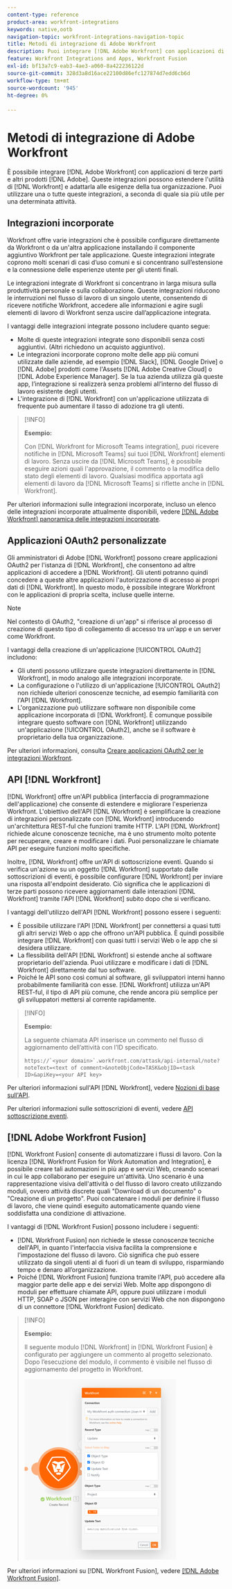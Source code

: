 ```yaml
---
content-type: reference
product-area: workfront-integrations
keywords: native,ootb
navigation-topic: workfront-integrations-navigation-topic
title: Metodi di integrazione di Adobe Workfront
description: Puoi integrare [!DNL Adobe Workfront] con applicazioni di terze parti. Queste integrazioni possono estendere l'utilità di  [!DNL Workfront]  e personalizzarla in base alle esigenze della tua organizzazione. Puoi utilizzare una o tutte queste integrazioni, a seconda di quale sia più utile per una determinata attività.
feature: Workfront Integrations and Apps, Workfront Fusion
exl-id: bf13a7c9-eab3-4ae3-a060-8a422236122d
source-git-commit: 328d3a8d16ace22100d86efc127874d7edd6cb6d
workflow-type: tm+mt
source-wordcount: '945'
ht-degree: 0%

---
```


# Metodi di integrazione di Adobe Workfront

È possibile integrare [!DNL Adobe Workfront] con applicazioni di terze parti e altri prodotti [!DNL Adobe]. Queste integrazioni possono estendere l&#39;utilità di [!DNL Workfront] e adattarla alle esigenze della tua organizzazione. Puoi utilizzare una o tutte queste integrazioni, a seconda di quale sia più utile per una determinata attività.

## Integrazioni incorporate

Workfront offre varie integrazioni che è possibile configurare direttamente da Workfront o da un&#39;altra applicazione installando il componente aggiuntivo Workfront per tale applicazione. Queste integrazioni integrate coprono molti scenari di casi d’uso comuni e si concentrano sull’estensione e la connessione delle esperienze utente per gli utenti finali.

Le integrazioni integrate di Workfront si concentrano in larga misura sulla produttività personale e sulla collaborazione. Queste integrazioni riducono le interruzioni nel flusso di lavoro di un singolo utente, consentendo di ricevere notifiche Workfront, accedere alle informazioni e agire sugli elementi di lavoro di Workfront senza uscire dall’applicazione integrata.

I vantaggi delle integrazioni integrate possono includere quanto segue:

* Molte di queste integrazioni integrate sono disponibili senza costi aggiuntivi. (Altri richiedono un acquisto aggiuntivo).
* Le integrazioni incorporate coprono molte delle app più comuni utilizzate dalle aziende, ad esempio [!DNL Slack], [!DNL Google Drive] o [!DNL Adobe] prodotti come l&#39;Assets [!DNL Adobe Creative Cloud] o [!DNL Adobe Experience Manager]. Se la tua azienda utilizza già queste app, l’integrazione si realizzerà senza problemi all’interno del flusso di lavoro esistente degli utenti.
* L&#39;integrazione di [!DNL Workfront] con un&#39;applicazione utilizzata di frequente può aumentare il tasso di adozione tra gli utenti.

>[!INFO]
>
>**Esempio:**
>
>Con [!DNL Workfront for Microsoft Teams integration], puoi ricevere notifiche in [!DNL Microsoft Teams] sui tuoi [!DNL Workfront] elementi di lavoro. Senza uscire da [!DNL Microsoft Teams], è possibile eseguire azioni quali l&#39;approvazione, il commento o la modifica dello stato degli elementi di lavoro. Qualsiasi modifica apportata agli elementi di lavoro da [!DNL Microsoft Teams] si riflette anche in [!DNL Workfront].

Per ulteriori informazioni sulle integrazioni incorporate, incluso un elenco delle integrazioni incorporate attualmente disponibili, vedere [[!DNL Adobe Workfront] panoramica delle integrazioni incorporate](../workfront-integrations-and-apps/built-in-integrations-non-admin.md).

## Applicazioni OAuth2 personalizzate

Gli amministratori di Adobe [!DNL Workfront] possono creare applicazioni OAuth2 per l&#39;istanza di [!DNL Workfront], che consentono ad altre applicazioni di accedere a [!DNL Workfront]. Gli utenti potranno quindi concedere a queste altre applicazioni l&#39;autorizzazione di accesso ai propri dati di [!DNL Workfront]. In questo modo, è possibile integrare Workfront con le applicazioni di propria scelta, incluse quelle interne.

>[!NOTE]
>
>Nel contesto di OAuth2, &quot;creazione di un&#39;app&quot; si riferisce al processo di creazione di questo tipo di collegamento di accesso tra un&#39;app e un server come Workfront.

I vantaggi della creazione di un&#39;applicazione [!UICONTROL OAuth2] includono:

* Gli utenti possono utilizzare queste integrazioni direttamente in [!DNL Workfront], in modo analogo alle integrazioni incorporate.
* La configurazione o l&#39;utilizzo di un&#39;applicazione [!UICONTROL OAuth2] non richiede ulteriori conoscenze tecniche, ad esempio familiarità con l&#39;API [!DNL Workfront].
* L&#39;organizzazione può utilizzare software non disponibile come applicazione incorporata di [!DNL Workfront]. È comunque possibile integrare questo software con [!DNL Workfront] utilizzando un&#39;applicazione [!UICONTROL OAuth2], anche se il software è proprietario della tua organizzazione.

Per ulteriori informazioni, consulta [Creare applicazioni OAuth2 per le integrazioni Workfront](../administration-and-setup/configure-integrations/create-oauth-application.md).

## API [!DNL Workfront]

[!DNL Workfront] offre un&#39;API pubblica (interfaccia di programmazione dell&#39;applicazione) che consente di estendere e migliorare l&#39;esperienza Workfront. L&#39;obiettivo dell&#39;API [!DNL Workfront] è semplificare la creazione di integrazioni personalizzate con [!DNL Workfront] introducendo un&#39;architettura REST-ful che funzioni tramite HTTP. L&#39;API [!DNL Workfront] richiede alcune conoscenze tecniche, ma è uno strumento molto potente per recuperare, creare e modificare i dati. Puoi personalizzare le chiamate API per eseguire funzioni molto specifiche.

Inoltre, [!DNL Workfront] offre un&#39;API di sottoscrizione eventi. Quando si verifica un&#39;azione su un oggetto [!DNL Workfront] supportato dalle sottoscrizioni di eventi, è possibile configurare [!DNL Workfront] per inviare una risposta all&#39;endpoint desiderato. Ciò significa che le applicazioni di terze parti possono ricevere aggiornamenti dalle interazioni [!DNL Workfront] tramite l&#39;API [!DNL Workfront] subito dopo che si verificano.

I vantaggi dell&#39;utilizzo dell&#39;API [!DNL Workfront] possono essere i seguenti:

* È possibile utilizzare l&#39;API [!DNL Workfront] per connettersi a quasi tutti gli altri servizi Web o app che offrono un&#39;API pubblica. È quindi possibile integrare [!DNL Workfront] con quasi tutti i servizi Web o le app che si desidera utilizzare.
* La flessibilità dell&#39;API [!DNL Workfront] si estende anche al software proprietario dell&#39;azienda. Puoi utilizzare e modificare i dati di [!DNL Workfront] direttamente dal tuo software.
* Poiché le API sono così comuni al software, gli sviluppatori interni hanno probabilmente familiarità con esse. [!DNL Workfront] utilizza un&#39;API REST-ful, il tipo di API più comune, che rende ancora più semplice per gli sviluppatori mettersi al corrente rapidamente.

>[!INFO]
>
>**Esempio:**
>
>La seguente chiamata API inserisce un commento nel flusso di aggiornamento dell’attività con l’ID specificato.
>
>```
>https://`<your domain>`.workfront.com/attask/api-internal/note?noteText=<text of comment>&noteObjCode=TASK&objID=<task ID>&apiKey=<your API key>
>```

Per ulteriori informazioni sull&#39;API [!DNL Workfront], vedere [Nozioni di base sull&#39;API](../wf-api/general/api-basics.md).

Per ulteriori informazioni sulle sottoscrizioni di eventi, vedere [API sottoscrizione eventi](../wf-api/general/event-subs-api.md).

## [!DNL Adobe Workfront Fusion]

[!DNL Workfront Fusion] consente di automatizzare i flussi di lavoro. Con la licenza [!DNL Workfront Fusion for Work Automation and Integration], è possibile creare tali automazioni in più app e servizi Web, creando scenari in cui le app collaborano per eseguire un&#39;attività. Uno scenario è una rappresentazione visiva dell&#39;attività o del flusso di lavoro creato utilizzando moduli, ovvero attività discrete quali &quot;Download di un documento&quot; o &quot;Creazione di un progetto&quot;. Puoi concatenare i moduli per definire il flusso di lavoro, che viene quindi eseguito automaticamente quando viene soddisfatta una condizione di attivazione.

I vantaggi di [!DNL Workfront Fusion] possono includere i seguenti:

* [!DNL Workfront Fusion] non richiede le stesse conoscenze tecniche dell&#39;API, in quanto l&#39;interfaccia visiva facilita la comprensione e l&#39;impostazione del flusso di lavoro. Ciò significa che può essere utilizzato da singoli utenti al di fuori di un team di sviluppo, risparmiando tempo e denaro all’organizzazione.
* Poiché [!DNL Workfront Fusion] funziona tramite l&#39;API, può accedere alla maggior parte delle app e dei servizi Web. Molte app dispongono di moduli per effettuare chiamate API, oppure puoi utilizzare i moduli HTTP, SOAP o JSON per interagire con servizi Web che non dispongono di un connettore [!DNL Workfront Fusion] dedicato.

>[!INFO]
>
>**Esempio:**
>
>Il seguente modulo [!DNL Workfront] in [!DNL Workfront Fusion] è configurato per aggiungere un commento al progetto selezionato. Dopo l’esecuzione del modulo, il commento è visibile nel flusso di aggiornamento del progetto in Workfront.
>
>![](assets/fusion-example-comment-350x416.png)

Per ulteriori informazioni su [!DNL Workfront Fusion], vedere [[!DNL Adobe Workfront Fusion]](../workfront-fusion/workfront-fusion-2.md).
